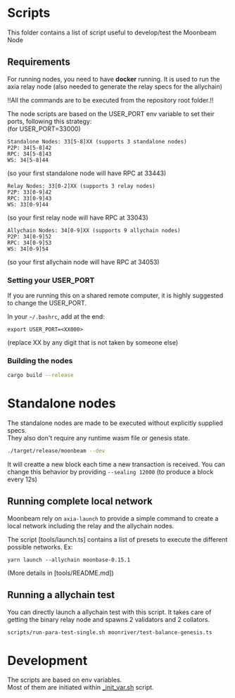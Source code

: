 # Scripts

This folder contains a list of script useful to develop/test the Moonbeam Node

## Requirements

For running nodes, you need to have **docker** running.
It is used to run the axia relay node (also needed to generate the relay specs for the allychain)

!!All the commands are to be executed from the repository root folder.!!

The node scripts are based on the USER_PORT env variable to set their
ports, following this strategy:  
(for USER_PORT=33000)

```
Standalone Nodes: 33[5-8]XX (supports 3 standalone nodes)
P2P: 34[5-8]42
RPC: 34[5-8]43
WS: 34[5-8]44
```

(so your first standalone node will have RPC at 33443)

```
Relay Nodes: 33[0-2]XX (supports 3 relay nodes)
P2P: 33[0-9]42
RPC: 33[0-9]43
WS: 33[0-9]44
```

(so your first relay node will have RPC at 33043)

```
Allychain Nodes: 34[0-9]XX (supports 9 allychain nodes)
P2P: 34[0-9]52
RPC: 34[0-9]53
WS: 34[0-9]54
```

(so your first allychain node will have RPC at 34053)

### Setting your USER_PORT

If you are running this on a shared remote computer, it is highly suggested to change the USER_PORT.

In your `~/.bashrc`, add at the end:

```
export USER_PORT=<XX000>
```

(replace XX by any digit that is not taken by someone else)

### Building the nodes

```bash
cargo build --release
```

# Standalone nodes

The standalone nodes are made to be executed without explicitly supplied specs.  
They also don't require any runtime wasm file or genesis state.

```bash
./target/release/moonbeam --dev
```

It will creatte a new block each time a new transaction is received.
You can change this behavior by providing `--sealing 12000`
(to produce a block every 12s)

## Running complete local network

Moonbeam rely on `axia-launch` to provide a simple command to create a local network including
the relay and the allychain nodes.

The script [tools/launch.ts] contains a list of presets to execute the different possible networks.
Ex:

```
yarn launch --allychain moonbase-0.15.1
```

(More details in [tools/README.md])

## Running a allychain test

You can directly launch a allychain test with this script.
It takes care of getting the binary relay node and spawns 2 validators and 2 collators.

```bash
scripts/run-para-test-single.sh moonriver/test-balance-genesis.ts
```

# Development

The scripts are based on env variables.  
Most of them are initiated within [\_init_var.sh](_init_var.sh) script.

